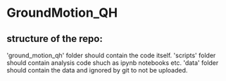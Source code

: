 # GroundMotion_QH


## structure of the repo:
'ground_motion_qh' folder should contain the code itself.
'scripts' folder should contain analysis code shuch as ipynb notebooks etc.
'data' folder should contain the data and ignored by git to not be uploaded.

